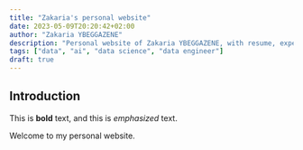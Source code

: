 ```yaml
---
title: "Zakaria's personal website"
date: 2023-05-09T20:20:42+02:00
author: "Zakaria YBEGGAZENE"
description: "Personal website of Zakaria YBEGGAZENE, with resume, experiences, projects, blog posts and papers"
tags: ["data", "ai", "data science", "data engineer"]
draft: true
---
```


## Introduction

This is **bold** text, and this is *emphasized* text.

Welcome to my personal website.

